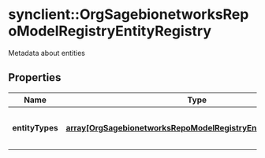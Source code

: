 # synclient::OrgSagebionetworksRepoModelRegistryEntityRegistry

Metadata about entities

## Properties
Name | Type | Description | Notes
------------ | ------------- | ------------- | -------------
**entityTypes** | [**array[OrgSagebionetworksRepoModelRegistryEntityTypeMetadata]**](org.sagebionetworks.repo.model.registry.EntityTypeMetadata.md) | The full path of the entity schema. | [optional] 



